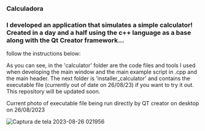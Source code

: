 ### Calculadora
### I developed an application that simulates a simple calculator! Created in a day and a half using the c++ language as a base along with the Qt Creator framework...

 follow the instructions below:
 
As you can see, in the 'calculator' folder are the code files and tools I used when developing the main window and the main example script in .cpp and the main header. The next folder is 'installer_calculator' and contains the executable file (currently out of date on 26/08/23) if you want to try it out. This repository will be updated soon.
 
 
 
Current photo of executable file being run directly by QT creator on desktop on 26/08/2023
 
![Captura de tela 2023-08-26 021956](https://github.com/pLogicador/Calculadora/assets/113561981/b366e566-1782-43fd-aec9-3cb3dad3654b)




